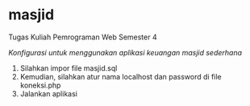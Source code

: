 # masjid
Tugas Kuliah Pemrograman Web Semester 4 

*Konfigurasi untuk menggunakan aplikasi keuangan masjid sederhana*
1. Silahkan impor file masjid.sql
2. Kemudian, silahkan atur nama localhost dan password di file koneksi.php
3. Jalankan aplikasi
